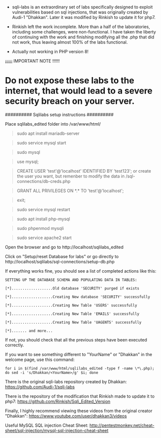
- sqli-labs is an extraordinary set of labs
specifically designed to exploit vulnerabilities based on sql injections,
that was originally created by Audi-1 "Dhakkan". Later it was modified by Rinkish to update it for php7.

- Rinkish left the work incomplete. More than a half of the laboratories, including some challenges,
were non-functional. I have taken the liberty of continuing with the work
and finishing modifying all the .php that did not work, thus leaving almost 100% of the labs functional.

- Actually not working in PHP version 8!

¡¡¡¡¡¡ IMPORTANT NOTE !!!!!! 

# Do not expose these labs to the internet, that would lead to a severe security breach on your server.


########## Sqlilabs setup instructions ##########


Place sqlilabs_edited folder into /var/www/html/

> sudo apt install mariadb-server

> sudo service mysql start

> sudo mysql

> use mysql;

> CREATE USER 'test'@'localhost' IDENTIFIED BY 'test123'; or create the user you want, but remenber to modify the data in /sql-connections/db-creds.php

> GRANT ALL PRIVILEGES ON \*.\* TO 'test'@'localhost';

> exit;

> sudo service mysql restart

> sudo apt install php-mysql

> sudo phpenmod mysqli

> sudo service apache2 start

Open the browser and go to http://localhost/sqlilabs_edited

Click on "Setup/reset Database for labs" or go directly to http://localhost/sqlilabs/sql-connections/setup-db.php

If everything works fine, you should see a list of completed actions like this:

	SETTING UP THE DATABASE SCHEMA AND POPULATING DATA IN TABLES:

	[*]...................Old database 'SECURITY' purged if exists

	[*]...................Creating New database 'SECURITY' successfully

	[*]...................Creating New Table 'USERS' successfully

	[*]...................Creating New Table 'EMAILS' successfully

	[*]...................Creating New Table 'UAGENTS' successfully

	[*]....... and more...

	
If not, you should check that all the previous steps have been executed correctly.

If you want to see something different to "YourName" or "Dhakkan" in the welcome page, use this command:

	for i in $(find /var/www/html/sqlilabs_edited -type f -name \*\.php); do sed -i 's/Dhakkan/<YourName>/g' $i; done

There is the original sqli-labs repository created by Dhakkan: https://github.com/Audi-1/sqli-labs

There is the repository of the modification that Rinkish made to update it to php7: https://github.com/Rinkish/Sqli_Edited_Version
 
Finally, I highly recommend viewing these videos from the original creator "Dhakkan": https://www.youtube.com/user/dhakkan3/videos

Useful MySQL SQL injection Cheat Sheet: http://pentestmonkey.net/cheat-sheet/sql-injection/mysql-sql-injection-cheat-sheet
